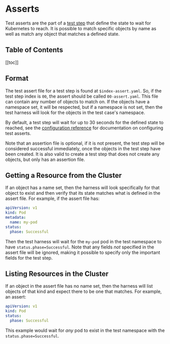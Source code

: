 # Asserts

Test asserts are the part of a [test step](steps.md) that define the state to wait for Kubernetes to reach. It is possible to match specific objects by name as well as match any object that matches a defined state.

<h2>Table of Contents</h2>

[[toc]]

## Format

The test assert file for a test step is found at `$index-assert.yaml`. So, if the test step index is `00`, the assert should be called `00-assert.yaml`. This file can contain any number of objects to match on. If the objects have a namespace set, it will be respected, but if a namespace is not set, then the test harness will look for the objects in the test case's namespace.

By default, a test step will wait for up to 30 seconds for the defined state to reached, see the [configuration reference](reference.md#testassert) for documentation on configuring test asserts.

Note that an assertion file is optional, if it is not present, the test step will be considered successful immediately, once the objects in the test step have been created. It is also valid to create a test step that does not create any objects, but only has an assertion file.

## Getting a Resource from the Cluster

If an object has a name set, then the harness will look specifically for that object to exist and then verify that its state matches what is defined in the assert file. For example, if the assert file has:

```yaml
apiVersion: v1
kind: Pod
metadata:
  name: my-pod
status:
  phase: Successful
```

Then the test harness will wait for the `my-pod` pod in the test namespace to have `status.phase=Successful`. Note that any fields *not* specified in the assert file will be ignored, making it possible to specify only the important fields for the test step.

## Listing Resources in the Cluster

If an object in the assert file has no name set, then the harness will list objects of that kind and expect there to be one that matches. For example, an assert:

```yaml
apiVersion: v1
kind: Pod
status:
  phase: Successful
```

This example would wait for *any* pod to exist in the test namespace with the `status.phase=Successful`.
